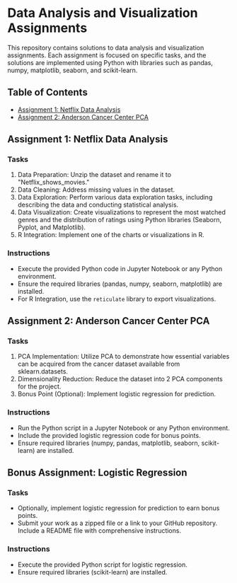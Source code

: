 # Data Analysis and Visualization Assignments

This repository contains solutions to data analysis and visualization assignments. Each assignment is focused on specific tasks, and the solutions are implemented using Python with libraries such as pandas, numpy, matplotlib, seaborn, and scikit-learn.

## Table of Contents

- [Assignment 1: Netflix Data Analysis](#assignment-1-netflix-data-analysis)
- [Assignment 2: Anderson Cancer Center PCA](#assignment-2-anderson-cancer-center-pca)

## Assignment 1: Netflix Data Analysis

### Tasks

1. Data Preparation: Unzip the dataset and rename it to "Netflix_shows_movies."
2. Data Cleaning: Address missing values in the dataset.
3. Data Exploration: Perform various data exploration tasks, including describing the data and conducting statistical analysis.
4. Data Visualization: Create visualizations to represent the most watched genres and the distribution of ratings using Python libraries (Seaborn, Pyplot, and Matplotlib).
5. R Integration: Implement one of the charts or visualizations in R.

### Instructions

- Execute the provided Python code in Jupyter Notebook or any Python environment.
- Ensure the required libraries (pandas, numpy, seaborn, matplotlib) are installed.
- For R Integration, use the `reticulate` library to export visualizations.

## Assignment 2: Anderson Cancer Center PCA

### Tasks

1. PCA Implementation: Utilize PCA to demonstrate how essential variables can be acquired from the cancer dataset available from sklearn.datasets.
2. Dimensionality Reduction: Reduce the dataset into 2 PCA components for the project.
3. Bonus Point (Optional): Implement logistic regression for prediction.

### Instructions

- Run the Python script in a Jupyter Notebook or any Python environment.
- Include the provided logistic regression code for bonus points.
- Ensure required libraries (numpy, pandas, matplotlib, seaborn, scikit-learn) are installed.

## Bonus Assignment: Logistic Regression

### Tasks

- Optionally, implement logistic regression for prediction to earn bonus points.
- Submit your work as a zipped file or a link to your GitHub repository. Include a README file with comprehensive instructions.

### Instructions

- Execute the provided Python script for logistic regression.
- Ensure required libraries (scikit-learn) are installed.

